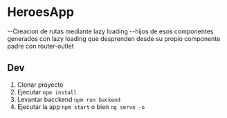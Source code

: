 # HeroesApp

--Creacion de rutas mediante lazy loading
--hijos de esos componentes generados con lazy loading que desprenden
desde su propio componente padre con router-outlet

## Dev

1. Clonar proyecto
2. Ejecutar ```npm install```
3. Levantar bacckend ```npm run backend```
4. Ejecutar la app ``npm start`` o bien ``ng serve -o``
